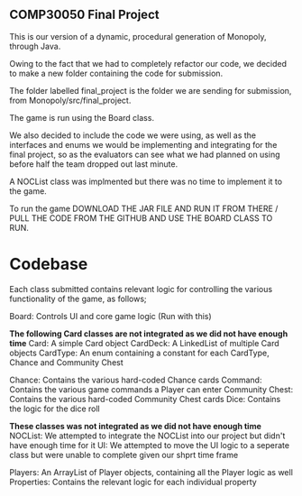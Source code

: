 ## COMP30050 Final Project
This is our version of a dynamic, procedural generation of Monopoly, through Java.

Owing to the fact that we had to completely refactor our code, we decided to make a new folder containing the code for submission.

The folder labelled final_project is the folder we are sending for submission, from Monopoly/src/final_project.

The game is run using the Board class.

We also decided to include the code we were using, as well as the interfaces and enums we would be implementing and integrating for the final project, so as the evaluators can see what we had planned on using before half the team dropped out last minute.

A NOCList class was implmented but there was no time to implement it to the game.

To run the game DOWNLOAD THE JAR FILE AND RUN IT FROM THERE / PULL THE CODE FROM THE GITHUB AND USE THE BOARD CLASS TO RUN.

# Codebase
Each class submitted contains relevant logic for controlling the various functionality of the game, as follows;

Board: Controls UI and core game logic (Run with this)

**The following Card classes are not integrated as we did not have enough time**
Card: A simple Card object
CardDeck: A LinkedList of multiple Card objects
CardType: An enum containing a constant for each CardType, Chance and Community Chest

Chance: Contains the various hard-coded Chance cards
Command: Contains the various game commands a Player can enter
Community Chest: Contains the various hard-coded Community Chest cards
Dice: Contains the logic for the dice roll

**These classes was not integrated as we did not have enough time**
NOCList: We attempted to integrate the NOCList into our project but didn't have enough time for it
UI: We attempted to move the UI logic to a seperate class but were unable to complete given our shprt time frame

Players: An ArrayList of Player objects, containing all the Player logic as well
Properties: Contains the relevant logic for each individual property
